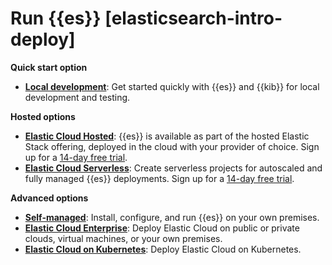 # Run {{es}} [elasticsearch-intro-deploy]

**Quick start option**

* [**Local development**](../../../solutions/search/get-started.md): Get started quickly with {{es}} and {{kib}} for local development and testing.

**Hosted options**

* [**Elastic Cloud Hosted**](../../../deploy-manage/deploy/elastic-cloud/create-an-organization.md): {{es}} is available as part of the hosted Elastic Stack offering, deployed in the cloud with your provider of choice. Sign up for a [14-day free trial](https://cloud.elastic.co/registration).
* [**Elastic Cloud Serverless**](https://docs.elastic.co/serverless/general/sign-up-trial): Create serverless projects for autoscaled and fully managed {{es}} deployments. Sign up for a [14-day free trial](https://cloud.elastic.co/serverless-registration).

**Advanced options**

* [**Self-managed**](../../../deploy-manage/deploy/self-managed/installing-elasticsearch.md#elasticsearch-deployment-options): Install, configure, and run {{es}} on your own premises.
* [**Elastic Cloud Enterprise**](https://www.elastic.co/guide/en/cloud-enterprise/current/Elastic-Cloud-Enterprise-overview.html): Deploy Elastic Cloud on public or private clouds, virtual machines, or your own premises.
* [**Elastic Cloud on Kubernetes**](../../../deploy-manage/deploy/cloud-on-k8s.md): Deploy Elastic Cloud on Kubernetes.
